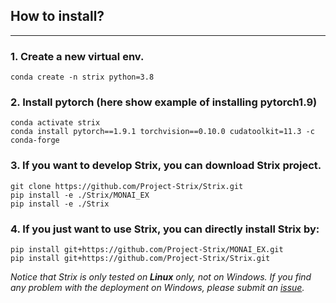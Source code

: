 ## How to install?
---
### 1. Create a new virtual env. 

```
conda create -n strix python=3.8
```

### 2. Install pytorch (here show example of installing pytorch1.9)
```
conda activate strix
conda install pytorch==1.9.1 torchvision==0.10.0 cudatoolkit=11.3 -c conda-forge
```

### 3. If you want to develop Strix, you can download Strix project.
```
git clone https://github.com/Project-Strix/Strix.git
pip install -e ./Strix/MONAI_EX
pip install -e ./Strix
```
### 4. If you just want to use Strix, you can directly install Strix by:
```
pip install git+https://github.com/Project-Strix/MONAI_EX.git
pip install git+https://github.com/Project-Strix/Strix.git
```

_Notice that Strix is only tested on **Linux** only, not on Windows. If you find any problem with the deployment on Windows, please submit an [issue](https://github.com/Project-Strix/Strix/issues)._
